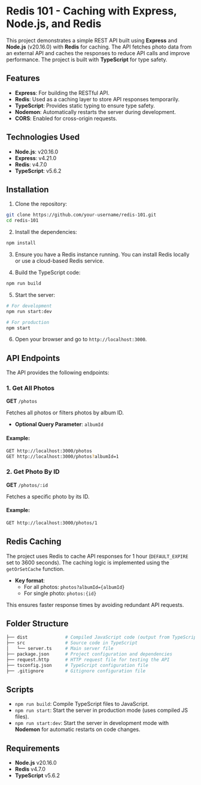 # Redis 101 - Caching with Express, Node.js, and Redis

This project demonstrates a simple REST API built using **Express** and **Node.js** (v20.16.0) with **Redis** for caching. The API fetches photo data from an external API and caches the responses to reduce API calls and improve performance. The project is built with **TypeScript** for type safety.

## Features

- **Express**: For building the RESTful API.
- **Redis**: Used as a caching layer to store API responses temporarily.
- **TypeScript**: Provides static typing to ensure type safety.
- **Nodemon**: Automatically restarts the server during development.
- **CORS**: Enabled for cross-origin requests.
  
## Technologies Used

- **Node.js**: v20.16.0
- **Express**: v4.21.0
- **Redis**: v4.7.0
- **TypeScript**: v5.6.2

## Installation

1. Clone the repository:

```bash
git clone https://github.com/your-username/redis-101.git
cd redis-101
```

2. Install the dependencies:

```bash
npm install
```

3. Ensure you have a Redis instance running. You can install Redis locally or use a cloud-based Redis service.

4. Build the TypeScript code:

```bash
npm run build
```

5. Start the server:

```bash
# For development
npm run start:dev

# For production
npm start
```

6. Open your browser and go to `http://localhost:3000`.

## API Endpoints

The API provides the following endpoints:

### 1. Get All Photos

**GET** `/photos`

Fetches all photos or filters photos by album ID.

- **Optional Query Parameter**: `albumId`

#### Example:

```bash
GET http://localhost:3000/photos
GET http://localhost:3000/photos?albumId=1
```

### 2. Get Photo By ID

**GET** `/photos/:id`

Fetches a specific photo by its ID.

#### Example:

```bash
GET http://localhost:3000/photos/1
```

## Redis Caching

The project uses Redis to cache API responses for 1 hour (`DEFAULT_EXPIRE` set to 3600 seconds). The caching logic is implemented using the `getOrSetCache` function.

- **Key format**: 
  - For all photos: `photos?albumId={albumId}`
  - For single photo: `photos:{id}`

This ensures faster response times by avoiding redundant API requests.

## Folder Structure

```bash
├── dist              # Compiled JavaScript code (output from TypeScript)
├── src               # Source code in TypeScript
│   └── server.ts     # Main server file
├── package.json      # Project configuration and dependencies
├── request.http      # HTTP request file for testing the API
├── tsconfig.json     # TypeScript configuration file
├── .gitignore        # Gitignore configuration file
```

## Scripts

- `npm run build`: Compile TypeScript files to JavaScript.
- `npm run start`: Start the server in production mode (uses compiled JS files).
- `npm run start:dev`: Start the server in development mode with **Nodemon** for automatic restarts on code changes.

## Requirements

- **Node.js** v20.16.0
- **Redis** v4.7.0
- **TypeScript** v5.6.2